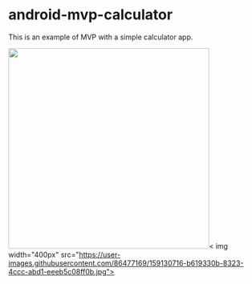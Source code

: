# android-mvp-calculator

This is an example of MVP with a simple calculator app.

<img width="400px" src="https://user-images.githubusercontent.com/86477169/159130714-01d21eb3-ede0-4950-a565-b454da3556f8.jpg"><
img width="400px" src="https://user-images.githubusercontent.com/86477169/159130716-b619330b-8323-4ccc-abd1-eeeb5c08ff0b.jpg">
